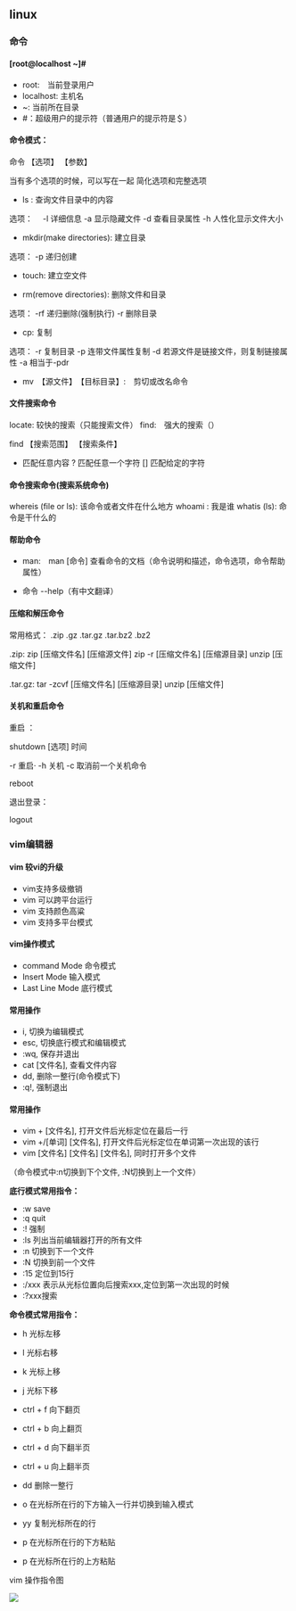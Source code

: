 ## linux

### 命令

#### [root@localhost ~]#

- root:　当前登录用户
- localhost: 主机名
- ~: 当前所在目录
- #：超级用户的提示符（普通用户的提示符是＄）

#### 命令模式：

命令 【选项】 【参数】

当有多个选项的时候，可以写在一起
简化选项和完整选项

- ls : 查询文件目录中的内容

选项：　
-l 详细信息
-a 显示隐藏文件
-d 查看目录属性
-h 人性化显示文件大小


- mkdir(make directories): 建立目录

选项：
-p 递归创建

- touch: 建立空文件

- rm(remove directories): 删除文件和目录

选项：
-rf 递归删除(强制执行)
-r 删除目录



- cp: 复制

选项：
-r 复制目录
-p 连带文件属性复制
-d 若源文件是链接文件，则复制链接属性
-a 相当于-pdr

- mv　【源文件】　【目标目录】:　剪切或改名命令

#### 文件搜索命令

locate: 较快的搜索（只能搜索文件）
find:　强大的搜索（）

find 【搜索范围】 【搜索条件】

* 匹配任意内容
? 匹配任意一个字符
[] 匹配给定的字符


#### 命令搜索命令(搜索系统命令)

whereis (file or ls): 该命令或者文件在什么地方
whoami : 我是谁
whatis (ls): 命令是干什么的


#### 帮助命令

- man:　man [命令] 查看命令的文档（命令说明和描述，命令选项，命令帮助属性）

- 命令 --help（有中文翻译）


#### 压缩和解压命令

常用格式：
.zip .gz .tar.gz .tar.bz2 .bz2

.zip:
zip [压缩文件名] [压缩源文件]
zip -r [压缩文件名] [压缩源目录]
unzip [压缩文件]

.tar.gz:
tar -zcvf [压缩文件名] [压缩源目录]
unzip [压缩文件]


#### 关机和重启命令

重启 ：

shutdown [选项] 时间

-r 重启·
-h 关机
-c 取消前一个关机命令

reboot


退出登录：

logout



### vim编辑器


#### vim 较vi的升级
- vim支持多级撤销
- vim 可以跨平台运行
- vim 支持颜色高粱
- vim 支持多平台模式

#### vim操作模式

- command Mode 命令模式
- Insert Mode 输入模式
- Last Line Mode 底行模式


#### 常用操作

- i, 切换为编辑模式
- esc, 切换底行模式和编辑模式
- :wq, 保存并退出
- cat [文件名], 查看文件内容
- dd, 删除一整行(命令模式下)
- :q!, 强制退出

#### 常用操作
- vim + [文件名], 打开文件后光标定位在最后一行
- vim +/[单词] [文件名], 打开文件后光标定位在单词第一次出现的该行
- vim [文件名] [文件名] [文件名], 同时打开多个文件

（命令模式中:n切换到下个文件, :N切换到上一个文件）

**底行模式常用指令：**

- :w  save
- :q  quit
- :!  强制
- :ls   列出当前编辑器打开的所有文件
- :n 切换到下一个文件
- :N 切换到前一个文件
- :15 定位到15行
- :/xxx 表示从光标位置向后搜索xxx,定位到第一次出现的时候
- :?xxx搜索

**命令模式常用指令：**

- h 光标左移
- l 光标右移
- k 光标上移
- j 光标下移
- ctrl + f 向下翻页
- ctrl + b 向上翻页
- ctrl + d 向下翻半页
- ctrl + u 向上翻半页

- dd 删除一整行
- o 在光标所在行的下方输入一行并切换到输入模式
- yy 复制光标所在的行
- p 在光标所在行的下方粘贴
- p 在光标所在行的上方粘贴


vim 操作指令图

![](https://ss0.bdstatic.com/94oJfD_bAAcT8t7mm9GUKT-xh_/timg?image&quality=100&size=b4000_4000&sec=1482035399&di=822efb63d06f75175b79fc6488e73447&src=http://www.th7.cn/d/file/p/2015/09/09/135ee7702a8ce426c7faa12204576fff.jpg)